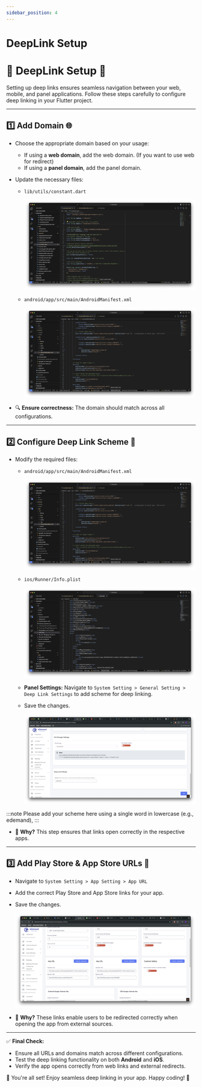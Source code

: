 ```yaml
---
sidebar_position: 4
---
```


# DeepLink Setup

# 📌 DeepLink Setup 🚀

Setting up deep links ensures seamless navigation between your web, mobile, and panel applications. Follow these steps carefully to configure deep linking in your Flutter project.

---

## 1️⃣ Add Domain 🌐
- Choose the appropriate domain based on your usage:
  - If using a **web domain**, add the web domain. (If you want to use web for redirect)
  - If using a **panel domain**, add the panel domain.
- Update the necessary files:
  - `lib/utils/constant.dart`

    ![deeplink](../../static/img/deeplink/deeplink1.png)

  - `android/app/src/main/AndroidManifest.xml`

    ![deeplink](../../static/img/deeplink/deeplink2.png)

- 🔍 **Ensure correctness:** The domain should match across all configurations.

---

## 2️⃣ Configure Deep Link Scheme 🔗
- Modify the required files:
  - `android/app/src/main/AndroidManifest.xml`

    ![deeplink](../../static/img/deeplink/deeplink2.png)

  - `ios/Runner/Info.plist`

    ![deeplink](../../static/img/deeplink/deeplink3.png)

  - **Panel Settings:** Navigate to `System Setting > General Setting > Deep Link Settings` to add scheme for deep linking.
  - Save the changes.

    ![deeplink](../../static/img/deeplink/deeplink4.png)

:::note
    Please add your scheme here using a single word in lowercase (e.g., edemand), 
:::

- 🚀 **Why?** This step ensures that links open correctly in the respective apps.


---

## 3️⃣ Add Play Store & App Store URLs 📲
- Navigate to `System Setting > App Setting > App URL`
- Add the correct Play Store and App Store links for your app.
- Save the changes.

    ![deeplink](../../static/img/deeplink/deeplink5.png)
    
- 🔗 **Why?** These links enable users to be redirected correctly when opening the app from external sources.

---

✅ **Final Check:**
- Ensure all URLs and domains match across different configurations.
- Test the deep linking functionality on both **Android** and **iOS**.
- Verify the app opens correctly from web links and external redirects.

🚀 You're all set! Enjoy seamless deep linking in your app. Happy coding! 🎉